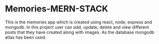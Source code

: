 # Memories-MERN-STACK
This is the memories app which is created using react, node, express and mongodb. In this project user can add, update, delete and view 
different posts that they have created along with images. As the database mongodb atlas has been used.
